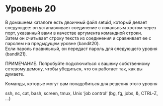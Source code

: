 # Уровень 20 

В домашнем каталоге есть двоичный файл setuid, который делает следующее: он устанавливает соединение с локальным хостом через порт, указанный вами в качестве аргумента командной строки.  
Затем он считывает строку текста из соединения и сравнивает ее с паролем на предыдущем уровне (bandit20).  
Если пароль правильный, он передаст пароль для следующего уровня (bandit21).  

ПРИМЕЧАНИЕ. Попробуйте подключиться к вашему собственному сетевому демону, чтобы убедиться, что он работает так, как вы думаете.   

Команды, которые могут вам понадобиться для решения этого уровня

ssh, nc, cat, bash, screen, tmux, Unix ‘job control’ (bg, fg, jobs, &, CTRL-Z, …)
